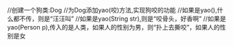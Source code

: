 //创建一个狗类:Dog
//为Dog添加yao(咬)方法,实现狗咬的功能
//如果是yao(),什么都不传，则是“汪汪叫”
//如果是yao(String str),则是“咬骨头，好香啊”
//如果是yao(Person p),传入的是人类，如果人的性别为男，则“扑上去撕咬”，如果人的性别是女